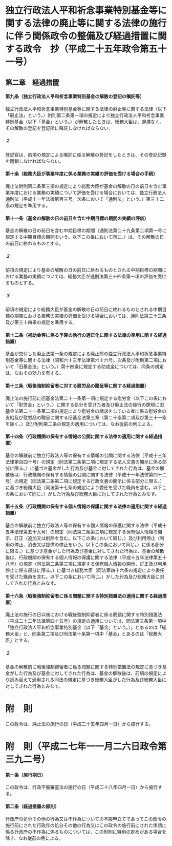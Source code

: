 # 独立行政法人平和祈念事業特別基金等に関する法律の廃止等に関する法律の施行に伴う関係政令の整備及び経過措置に関する政令　抄（平成二十五年政令第五十一号）
## 第二章　経過措置
#### 第九条（独立行政法人平和祈念事業特別基金の解散の登記の嘱託等）
独立行政法人平和祈念事業特別基金等に関する法律の廃止等に関する法律（以下「廃止法」という。）附則第二条第一項の規定により独立行政法人平和祈念事業特別基金（以下「基金」という。）が解散したときは、総務大臣は、遅滞なく、その解散の登記を登記所に嘱託しなければならない。
##### ２
登記官は、前項の規定による嘱託に係る解散の登記をしたときは、その登記記録を閉鎖しなければならない。
#### 第十条（総務大臣が事業年度に係る業務の実績の評価を受ける場合の手続）
廃止法附則第二条第三項の規定により総務大臣が基金の解散の日の前日を含む事業年度における業務の実績について評価を受ける場合においては、独立行政法人通則法（平成十一年法律第百三号。次条において「通則法」という。）第三十二条の規定を準用する。
#### 第十一条（基金の解散の日の前日を含む中期目標の期間の実績の評価）
基金の解散の日の前日を含む中期目標の期間（通則法第二十九条第二項第一号に規定する中期目標の期間をいう。以下この条において同じ。）は、その解散の日の前日に終わるものとする。
##### ２
前項の規定により基金の解散の日の前日に終わるものとされる中期目標の期間における業務の実績については、総務大臣が通則法第三十四条第一項の評価を受けるものとする。
##### ３
前項の規定により総務大臣が基金の解散の日の前日に終わるものとされる中期目標の期間における業務の実績の評価を受ける場合においては、通則法第三十三条及び第三十四条の規定を準用する。
#### 第十二条（補助金等に係る予算の執行の適正化に関する法律の準用に関する経過措置）
基金が交付した廃止法第一条の規定による廃止前の独立行政法人平和祈念事業特別基金等に関する法律（昭和六十三年法律第六十六号。次条及び附則第二項において「旧基金法」という。）第十四条に規定する助成金については、同条の規定は、なおその効力を有する。
#### 第十三条（戦後強制抑留者に対する慰労品の贈呈等に関する経過措置）
廃止法の施行前に旧基金法第二十一条第一項に規定する慰労金（以下この条において「慰労金」という。）に関する処分を受けた者及び廃止法の施行の際現に旧基金法第二十一条第二項の規定により慰労金の請求をしている者に係る慰労金の支給及び慰労品の贈呈に関する旧基金法第三章（第二十条第二項及び第三十一条を除く。）及び附則第二条の規定の適用については、なお従前の例による。
#### 第十四条（行政機関の保有する情報の公開に関する法律の適用に関する経過措置）
基金の解散前に独立行政法人等の保有する情報の公開に関する法律（平成十三年法律第百四十号）の規定（同法第二条第二項に規定する法人文書の開示に係る部分に限る。）に基づき基金がした行為及び基金に対してされた行為は、基金の解散後は、行政機関の保有する情報の公開に関する法律（平成十一年法律第四十二号）の規定（同法第二条第二項に規定する行政文書の開示に係る部分に限る。）に基づき総務大臣（同法第十七条の規定により委任を受けた職員を含む。以下この条において同じ。）がした行為及び総務大臣に対してされた行為とみなす。
#### 第十五条（行政機関の保有する個人情報の保護に関する法律の適用に関する経過措置）
基金の解散前に独立行政法人等の保有する個人情報の保護に関する法律（平成十五年法律第五十九号）の規定（同法第二条第三項に規定する保有個人情報の開示、訂正（追加又は削除を含む。以下この条において同じ。）及び利用停止（利用の停止、消去又は提供の停止をいう。以下この条において同じ。）に係る部分に限る。）に基づき基金がした行為及び基金に対してされた行為は、基金の解散後は、行政機関の保有する個人情報の保護に関する法律（平成十五年法律第五十八号）の規定（同法第二条第三項に規定する保有個人情報の開示、訂正及び利用停止に係る部分に限る。）に基づき総務大臣（同法第四十六条の規定により委任を受けた職員を含む。以下この条において同じ。）がした行為及び総務大臣に対してされた行為とみなす。
#### 第十六条（戦後強制抑留者に係る問題に関する特別措置法の適用に関する経過措置）
廃止法の施行の日以後における戦後強制抑留者に係る問題に関する特別措置法（平成二十二年法律第四十五号）の規定の適用については、同法第三条第一項中「独立行政法人平和祈念事業特別基金（以下「基金」という。）」とあるのは「総務大臣」と、同条第二項及び同法第十条第一項中「基金」とあるのは「総務大臣」とする。
##### ２
基金の解散前に戦後強制抑留者に係る問題に関する特別措置法の規定に基づき基金がした行為及び基金に対してされた行為は、基金の解散後は、前項の規定により読み替えて適用される同法の規定に基づき総務大臣がした行為及び総務大臣に対してされた行為とみなす。
# 附　則
この政令は、廃止法の施行の日（平成二十五年四月一日）から施行する。
# 附　則（平成二七年一一月二六日政令第三九二号）
#### 第一条（施行期日）
この政令は、行政不服審査法の施行の日（平成二十八年四月一日）から施行する。
#### 第二条（経過措置の原則）
行政庁の処分その他の行為又は不作為についての不服申立てであってこの政令の施行前にされた行政庁の処分その他の行為又はこの政令の施行前にされた申請に係る行政庁の不作為に係るものについては、この附則に特別の定めがある場合を除き、なお従前の例による。
